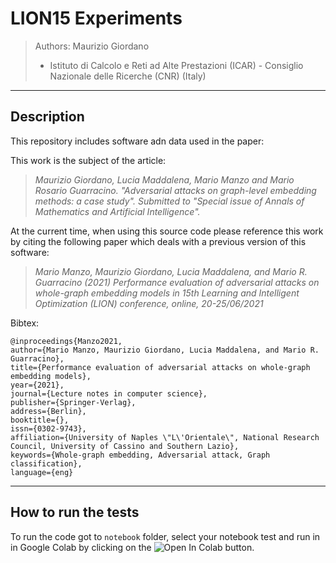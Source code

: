 # LION15 Experiments

> Authors: Maurizio Giordano
> - Istituto di Calcolo e Reti ad Alte Prestazioni (ICAR) - Consiglio Nazionale delle Ricerche (CNR) (Italy)

----------------------
Description
----------------------

This repository includes software adn data used in the paper:

This work is the subject of the article:

> *Maurizio Giordano, Lucia Maddalena, Mario Manzo and Mario Rosario Guarracino.
 "Adversarial attacks on graph-level embedding methods: a case study".
 Submitted to "Special issue of Annals of Mathematics and Artificial Intelligence".*
 
At the current time, when using this source code please reference this work by citing the following
paper which deals with a previous version of this software:

> *Mario Manzo, Maurizio Giordano, Lucia Maddalena, and Mario R. Guarracino (2021)
Performance evaluation of adversarial attacks on whole-graph embedding models in 15th Learning and Intelligent Optimization (LION) conference, online, 20-25/06/2021*
 
Bibtex:

```
@inproceedings{Manzo2021,
author={Mario Manzo, Maurizio Giordano, Lucia Maddalena, and Mario R. Guarracino},
title={Performance evaluation of adversarial attacks on whole-graph embedding models},
year={2021},
journal={Lecture notes in computer science},
publisher={Springer-Verlag},
address={Berlin},
booktitle={},
issn={0302-9743},
affiliation={University of Naples \"L\'Orientale\", National Research Council, University of Cassino and Southern Lazio},
keywords={Whole-graph embedding, Adversarial attack, Graph classification},
language={eng}
```
----------------------
How to run the tests 
----------------------

To run the code got to `notebook` folder, select your 
notebook test and run in in Google Colab by clicking on the 
<img src="https://colab.research.google.com/assets/colab-badge.svg" alt="Open In Colab"/> button.

